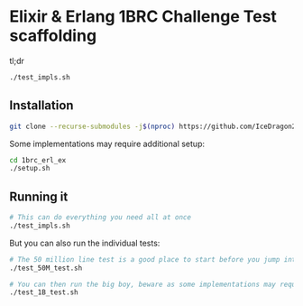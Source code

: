 # Elixir & Erlang 1BRC Challenge Test scaffolding

tl;dr
```bash
./test_impls.sh
```

## Installation

```bash
git clone --recurse-submodules -j$(nproc) https://github.com/IceDragon200/1brc_erl_ex
```

Some implementations may require additional setup:
```bash
cd 1brc_erl_ex
./setup.sh
```

## Running it

```bash
# This can do everything you need all at once
./test_impls.sh
```

But you can also run the individual tests:

```bash
# The 50 million line test is a good place to start before you jump into 1B
./test_50M_test.sh

# You can then run the big boy, beware as some implementations may require at least 12Gb of RAM
./test_1B_test.sh
```
